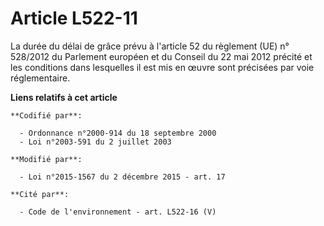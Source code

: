 # Article L522-11

La durée du délai de grâce prévu à l'article 52 du règlement (UE) n° 528/2012 du Parlement européen et du Conseil du 22 mai
2012 précité et les conditions dans lesquelles il est mis en œuvre sont précisées par voie réglementaire.

**Liens relatifs à cet article**

	**Codifié par**:

	  - Ordonnance n°2000-914 du 18 septembre 2000
	  - Loi n°2003-591 du 2 juillet 2003

	**Modifié par**:

	  - Loi n°2015-1567 du 2 décembre 2015 - art. 17

	**Cité par**:

	  - Code de l'environnement - art. L522-16 (V)
